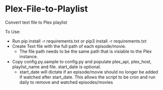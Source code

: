# Plex-File-to-Playlist

Convert text file to Plex playlist 

To Use:
* Run  pip install -r requirements.txt or pip3 install -r requirements.txt
* Create Text file with the full path of each episode/movie.
	* The file path needs to be the same path that is visiable to the Plex instance.
* Copy config.py.sample to config.py and populate plex_api, plex_host, playlist_name and file. start_date is optional.
	* start_date will dictate if an episode/movie should no longer be added if watched after start_date. This allows the script to be cron and run daily to remove and watched episodes/movies
